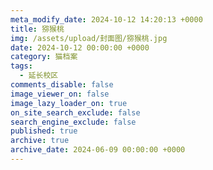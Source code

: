 ```yaml
---
meta_modify_date: 2024-10-12 14:20:13 +0000
title: 猕猴桃
img: /assets/upload/封面图/猕猴桃.jpg
date: 2024-10-12 00:00:00 +0000
category: 猫档案
tags:
  - 延长校区
comments_disable: false
image_viewer_on: false
image_lazy_loader_on: true
on_site_search_exclude: false
search_engine_exclude: false
published: true
archive: true
archive_date: 2024-06-09 00:00:00 +0000
---
```

